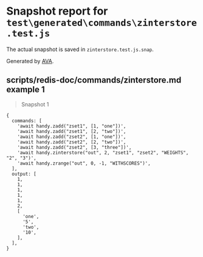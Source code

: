 # Snapshot report for `test\generated\commands\zinterstore.test.js`

The actual snapshot is saved in `zinterstore.test.js.snap`.

Generated by [AVA](https://ava.li).

## scripts/redis-doc/commands/zinterstore.md example 1

> Snapshot 1

    {
      commands: [
        'await handy.zadd("zset1", [1, "one"])',
        'await handy.zadd("zset1", [2, "two"])',
        'await handy.zadd("zset2", [1, "one"])',
        'await handy.zadd("zset2", [2, "two"])',
        'await handy.zadd("zset2", [3, "three"])',
        'await handy.zinterstore("out", 2, "zset1", "zset2", "WEIGHTS", "2", "3")',
        'await handy.zrange("out", 0, -1, "WITHSCORES")',
      ],
      output: [
        1,
        1,
        1,
        1,
        1,
        2,
        [
          'one',
          '5',
          'two',
          '10',
        ],
      ],
    }
